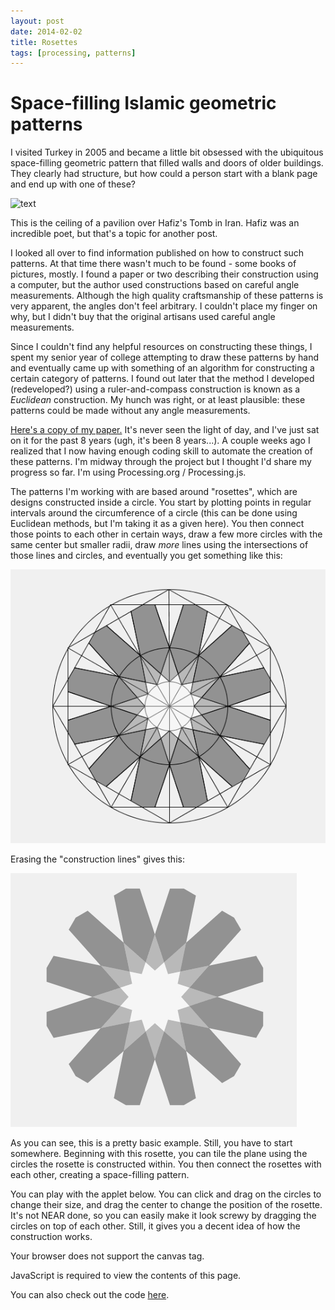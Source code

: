 ```yaml
---
layout: post
date: 2014-02-02
title: Rosettes
tags: [processing, patterns]
---
```


# Space-filling Islamic geometric patterns

I visited Turkey in 2005 and became a little bit obsessed with the ubiquitous space-filling geometric pattern that filled walls and doors of older buildings.  They clearly had structure, but how could a person start with a blank page and end up with one of these?  

![text](https://upload.wikimedia.org/wikipedia/commons/thumb/6/60/Roof_hafez_tomb.jpg/640px-Roof_hafez_tomb.jpg "Ceiling of Hafiz's Tomb")

This is the ceiling of a pavilion over Hafiz's Tomb in Iran. Hafiz was an incredible poet, but that's a topic for another post.

I looked all over to find information published on how to construct such patterns. At that time there wasn't much to be found - some books of pictures, mostly. I found a paper or two describing their construction using a computer, but the author used constructions based on careful angle measurements. Although the high quality craftsmanship of these patterns is very apparent, the angles don't feel arbitrary. I couldn't place my finger on why, but I didn't buy that the original artisans used careful angle measurements.

Since I couldn't find any helpful resources on constructing these things, I spent my senior year of college attempting to draw these patterns by hand and eventually came up with something of an algorithm for constructing a certain category of patterns. I found out later that the method I developed (redeveloped?) using a ruler-and-compass construction is known as a *Euclidean* construction.  My hunch was right, or at least plausible: these patterns could be made without any angle measurements.   

[Here's a copy of my paper.](/assets/docs/geometric_patterns.pdf "senior thesis") It's never seen the light of day, and I've just sat on it for the past 8 years (ugh, it's been 8 years...).   A couple weeks ago I realized that I now having enough coding skill to automate the creation of these patterns.  I'm midway through the project but I thought I'd share my progress so far. I'm using Processing.org / Processing.js.  

The patterns I'm working with are based around "rosettes", which are designs constructed inside a circle. You start by plotting points in regular intervals around the circumference of a circle (this can be done using Euclidean methods, but I'm taking it as a given here).  You then connect those points to each other in certain ways, draw a few more circles with the same center but smaller radii, draw *more* lines using the intersections of those lines and circles, and eventually you get something like this:

![img](/assets/images/rosette-12-lines.png "rosette")

Erasing the "construction lines" gives this:

![img](/assets/images/rosette-12-nolines.png "rosette")

As you can see, this is a pretty basic example. Still, you have to start somewhere. Beginning with this rosette, you can tile the plane using the circles the rosette is constructed within. You then connect the rosettes with each other, creating a space-filling pattern.  

You can play with the applet below.  You can click and drag on the circles to change their size, and drag the center to change the position of the rosette.  It's not NEAR done, so you can easily make it look screwy by dragging the circles on top of each other. Still, it gives you a decent idea of how the construction works.

<script src="/processing.org/processing.js" type="text/javascript"></script>
<script type="text/javascript">
// convenience function to get the id attribute of generated sketch html element
function getProcessingSketchId () { return 'rosette'; }
</script>

<div>
	<canvas id="rosette" data-processing-sources="/processing.org/rosette.pde" 
			width="600" height="600">
		<p>Your browser does not support the canvas tag.</p>
		<!-- Note: you can put any alternative content here. -->
	</canvas>
	<noscript>
		<p>JavaScript is required to view the contents of this page.</p>
	</noscript>
</div>

You can also check out the code [here](https://github.com/tom-christie/patterns).